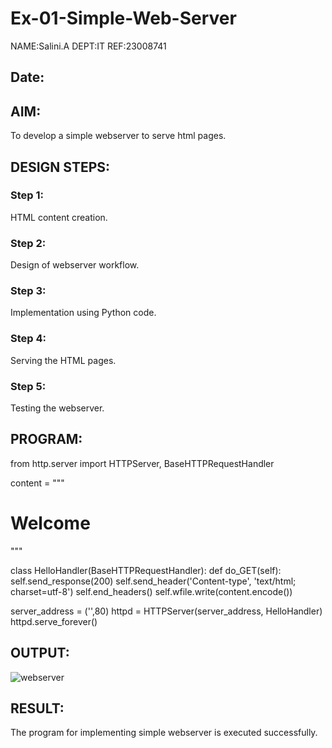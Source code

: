 # Ex-01-Simple-Web-Server
NAME:Salini.A
DEPT:IT
REF:23008741
## Date:

## AIM:
To develop a simple webserver to serve html pages.

## DESIGN STEPS:
### Step 1: 
HTML content creation.

### Step 2:
Design of webserver workflow.

### Step 3:
Implementation using Python code.

### Step 4:
Serving the HTML pages.

### Step 5:
Testing the webserver.

## PROGRAM:
from http.server import HTTPServer, BaseHTTPRequestHandler

content = """
<html>
<head>
</head>
<body>
<h1>Welcome</h1>
</body>
</html>
"""

class HelloHandler(BaseHTTPRequestHandler):
    def do_GET(self):
        self.send_response(200)
        self.send_header('Content-type', 'text/html; charset=utf-8')
        self.end_headers()
        self.wfile.write(content.encode())


server_address = ('',80)
httpd = HTTPServer(server_address, HelloHandler)
httpd.serve_forever()


## OUTPUT:




![webserver](https://github.com/salinianbzhgan/ODD2023-WT-Ex-01-Simple-Web-Server/assets/145742862/3f1819c9-a2ff-47b9-b905-e9e92d403417)

## RESULT:
The program for implementing simple webserver is executed successfully.
